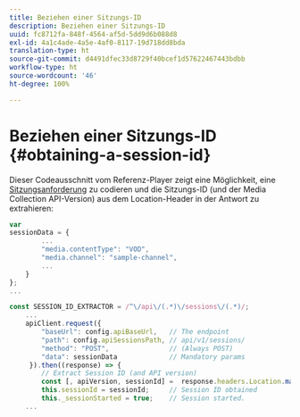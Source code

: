 ```yaml
---
title: Beziehen einer Sitzungs-ID
description: Beziehen einer Sitzungs-ID
uuid: fc8712fa-848f-4564-af5d-5dd9d6b088d8
exl-id: 4a1c4ade-4a5e-4af0-8117-19d718dd8bda
translation-type: ht
source-git-commit: d4491dfec33d8729f40bcef1d57622467443bdbb
workflow-type: ht
source-wordcount: '46'
ht-degree: 100%

---
```


# Beziehen einer Sitzungs-ID {#obtaining-a-session-id}

Dieser Codeausschnitt vom Referenz-Player zeigt eine Möglichkeit, eine [Sitzungsanforderung](/help/media-collection-api/mc-api-ref/mc-api-sessions-req.md) zu codieren und die Sitzungs-ID (und der Media Collection API-Version) aus dem Location-Header in der Antwort zu extrahieren:

```js
var  
sessionData = { 
        ... 
        "media.contentType": "VOD", 
        "media.channel": "sample-channel", 
        ... 
    } 
}; 
...

const SESSION_ID_EXTRACTOR = /^\/api\/(.*)\/sessions\/(.*)/; 
    ...
    apiClient.request({ 
        "baseUrl": config.apiBaseUrl,   // The endpoint 
        "path": config.apiSessionsPath, // api/v1/sessions/ 
        "method": "POST",               // (Always POST) 
        "data": sessionData             // Mandatory params 
     }).then((response) => { 
        // Extract Session ID (and API version) 
        const [, apiVersion, sessionId] =  response.headers.Location.match(SESSION_ID_EXTRACTOR);  
        this.sessionId = sessionId;     // Session ID obtained 
        this._sessionStarted = true;    // Session started. 
    ...
```
